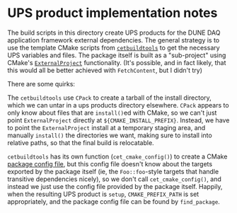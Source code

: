 # UPS product implementation notes

The build scripts in this directory create UPS products for the DUNE DAQ application framework external dependencies. The general strategy is to use the template CMake scripts from
[`cetbuildtools`](https://cdcvs.fnal.gov/redmine/projects/cetbuildtools/wiki) to get the necessary UPS variables and files. The package itself is built as a "sub-project" using CMake's 
[`ExternalProject`](https://cmake.org/cmake/help/latest/module/ExternalProject.html) functionality. (It's possible, and in fact likely, that this would all be better achieved with `FetchContent`, but I didn't try)

There are some quirks:

The `cetbuildtools` use `CPack` to create a tarball of the install directory, which we can untar in a ups products directory elsewhere. `CPack` appears to only know about files that are `install()`ed with CMake, so we can't just point `ExternalProject` directly at `${CMAKE_INSTALL_PREFIX}`. Instead, we have to point the `ExternalProject` install at a temporary staging area, and manually `install()` the directories we want, making sure to install into relative paths, so that the final build is relocatable.

`cetbuildtools` has its own function (`cet_cmake_config()`) to create a CMake [package config file](https://cmake.org/cmake/help/latest/manual/cmake-packages.7.html#package-configuration-file), but this config file doesn't know about the targets exported by the package itself (ie, the `Foo::foo`-style targets that handle transitive dependencies nicely), so we don't call `cet_cmake_config()`, and instead we just use the config file provided by the package itself. Happily, when the resulting UPS product is `setup`, `CMAKE_PREFIX_PATH` is set appropriately, and the package config file can be found by `find_package`.
